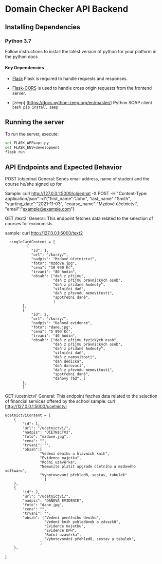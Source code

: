
# Domain Checker API Backend

## Installing Dependencies

### Python 3.7
Follow instructions to install the latest version of python for your platform in the python docs



#### Key Dependencies

- [Flask](http://flask.pocoo.org/)  Flask is required to handle requests and responses. 

- [Flask-CORS](https://flask-cors.readthedocs.io/en/latest/#) is used to handle cross origin requests from the frontend server. 
- [zeep] (https://docs.python-zeep.org/en/master/)  Python SOAP client
        ```bash
           pip install zeep
        ```

## Running the server


To run the server, execute:

```bash
set FLASK_APP=api.py
set FLASK_ENV=development
flask run
```
## API Endpoints and Expected Behavior

POST /objednat
General:
Sends email address, name of student and the course he/she signed up for

Sample: 
curl http://127.0.0.1:5000/objednat -X POST -H "Content-Type: application/json" -d'{"first_name":"John", "last_name":"Smith", "starting_date":"2021-11-03", "course_name":"Mzdové účetnictví", "email":"example@example.com"}


GET /text2'
General:
This endpoint fetches data related to the selection of courses for economists

sample: curl http://127.0.0.1:5000/text2

      singleCardContent = [
              {
                "id": 1,
                "url": "/kurzy/",
                "nadpis": "Mzdové účetnictví",
                "foto": "mzdove.jpg",
                "cena": "10 990 Kč",
                "trvani": "80 hodin",
                "obsah": ["daň z příjmu",
                          "daň z příjmu právnických osob",
                          "daň z přidané hodnoty",
                          "silniční daň",
                          "daň z převodu nemovitostí",
                          "spotřební daně",
                          ]
            },
            {
                "id": 2,
                "url": "/kurzy/",
                "nadpis": "Daňová evidence",
                "foto": "dane.jpg",
                "cena": "5 990 Kč",
                "trvani": "40 hodin",
                "obsah": ["daň z příjmu fyzických osob",
                          "daň z příjmu právnických osob",
                          "daň z přidané hodnoty",
                          "silniční daň",
                          "daň z nemovitosti",
                          "daň dědická",
                          "daň darovací",
                          "daň z převodu nemovitostí",
                          "spotřební daně",
                          "daňový řád", ]
            },
            ]

GET /ucetnictvi'
General:
This endpoint fetches data related to the selection of financial services offered by the school
sample: curl http://127.0.0.1:5000/ucetnictvi


    ucetnictviContent = [
        {
            "id": 1,
            "url": "/ucetnictvi/",
            "nadpis": "ÚČETNICTVÍ",
            "foto": "mzdove.jpg",
            "cena": "",
            "trvani": "",
            "obsah":[
                    "Vedení deníku a hlavních knih",
                    "Evidence majetku",
                    "Roční uzávěrka",
                    "Nemusíte platit upgrade účetního a mzdového softwaru",
                    "Vyhotovování přehledů, sestav, tabulek"
                      ]
        },
        {
            "id": 2,
            "url": "/ucetnictvi/",
            "nadpis": "DAŇOVÁ EVIDENCE",
            "foto": "dane.jpg",
            "cena": "",
            "trvani": "",
            "obsah": ["Vedení peněžního deníku",
                      "Vedení knih pohledávek a závazků",
                      "Evidence majetku",
                      "Evidence DPH",
                      "Roční uzávěrka",
                      "Vyhotovování přehledů, sestav a tabulek",
                    ]
        },
]

